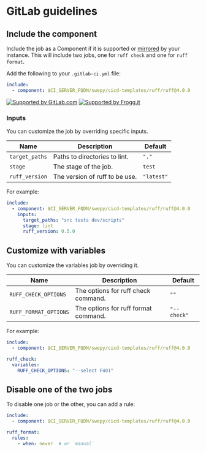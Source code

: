 # GitLab guidelines

## Include the component

Include the job as a Component if it is supported
or [mirrored](https://docs.gitlab.com/ee/user/project/repository/mirror/pull.html) by
your instance. This will include two jobs, one for `ruff check` and one for `ruff format`.

Add the following to your `.gitlab-ci.yml` file:

```yaml
include:
  - component: $CI_SERVER_FQDN/swepy/cicd-templates/ruff/ruff@4.0.0
```

[![Supported by GitLab.com](https://img.shields.io/badge/Supported_by-GitLab.com-orange)](https://gitlab.com)
[![Supported by Frogg.it](https://img.shields.io/badge/Supported_by-Frogg.it-green)](https://froggit.fr/)

### Inputs

You can customize the job by overriding specific inputs.

| Name           | Description                    | Default    |
|----------------|--------------------------------|------------|
| `target_paths` | Paths to directories to lint.  | `"."`      |
| `stage`        | The stage of the job.          | `test`     |
| `ruff_version` | The version of ruff to be use. | `"latest"` |

For example:

```yml
include:
  - component: $CI_SERVER_FQDN/swepy/cicd-templates/ruff/ruff@4.0.0
    inputs:
      target_paths: "src tests dev/scripts"
      stage: lint
      ruff_version: 0.5.0
```

## Customize with variables

You can customize the variables job by overriding it.

| Name                  | Description                          | Default     |
|-----------------------|--------------------------------------|-------------|
| `RUFF_CHECK_OPTIONS`  | The options for ruff check command.  | `""`        |
| `RUFF_FORMAT_OPTIONS` | The options for ruff format command. | `"--check"` |

For example:

```yaml
include:
  - component: $CI_SERVER_FQDN/swepy/cicd-templates/ruff/ruff@4.0.0

ruff_check:
  variables:
    RUFF_CHECK_OPTIONS: "--select F401"
```

## Disable one of the two jobs

To disable one job or the other, you can add a rule:

```yml
include:
  - component: $CI_SERVER_FQDN/swepy/cicd-templates/ruff/ruff@4.0.0

ruff_format:
  rules:
    - when: never  # or `manual`
```
